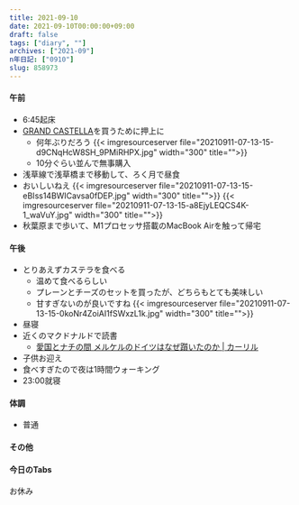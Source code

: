 ```yaml
---
title: 2021-09-10
date: 2021-09-10T00:00:00+09:00
draft: false
tags: ["diary", ""]
archives: ["2021-09"]
n年日記: ["0910"]
slug: 858973
---
```

#### 午前
- 6:45起床
- [GRAND CASTELLA](https://grandcastella.jp/)を買うために押上に
  - 何年ぶりだろう
{{< imgresourceserver file="20210911-07-13-15-d9CNqHcW8SH_9PMiRHPX.jpg" width="300" title="">}}
  - 10分ぐらい並んで無事購入
- 浅草線で浅草橋まで移動して、ろく月で昼食
- おいしいねえ
{{< imgresourceserver file="20210911-07-13-15-eBIss14BWICavsa0fDEP.jpg" width="300" title="">}}
{{< imgresourceserver file="20210911-07-13-15-a8EjyLEQCS4K-1_waVuY.jpg" width="300" title="">}}
- 秋葉原まで歩いて、M1プロセッサ搭載のMacBook Airを触って帰宅
#### 午後
- とりあえずカステラを食べる
  - 温めて食べるらしい
  - プレーンとチーズのセットを買ったが、どちらもとても美味しい
  - 甘すぎないのが良いですね
{{< imgresourceserver file="20210911-07-13-15-0koNr4ZoiAI1fSWxzL1k.jpg" width="300" title="">}}
- 昼寝
- 近くのマクドナルドで読書
  - [愛国とナチの間 メルケルのドイツはなぜ躓いたのか | カーリル](https://calil.jp/book/4022517239)
- 子供お迎え
- 食べすぎたので夜は1時間ウォーキング
- 23:00就寝
#### 体調
- 普通
#### その他
#### 今日のTabs
お休み